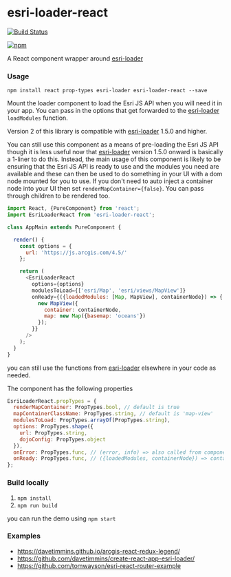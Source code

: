# esri-loader-react

[![Build Status](https://travis-ci.org/davetimmins/esri-loader-react.svg?branch=master)](https://travis-ci.org/davetimmins/esri-loader-react)

[![npm](https://img.shields.io/npm/v/esri-loader-react.svg)](https://www.npmjs.com/package/esri-loader-react)

A React component wrapper around [esri-loader](https://github.com/Esri/esri-loader)

### Usage

`npm install react prop-types esri-loader esri-loader-react --save`

Mount the loader component to load the Esri JS API when you will need it in your app.
You can pass in the options that get forwarded to the [esri-loader](https://github.com/Esri/esri-loader) `loadModules` function.

Version 2 of this library is compatible with [esri-loader](https://github.com/Esri/esri-loader) 1.5.0 and higher.

You can still use this component as a means of pre-loading the Esri JS API though it is less useful now that [esri-loader](https://github.com/Esri/esri-loader) version 1.5.0 onward is basically a 1-liner to do this. Instead, the main usage of this component is likely to be ensuring that the Esri JS API is ready to use and the modules you need are available and these can then be used to do something in your UI with a dom node mounted for you to use. If you don't need to auto inject a container node into your UI then set `renderMapContainer={false}`. You can pass through children to be rendered too.

```js
import React, {PureComponent} from 'react';
import EsriLoaderReact from 'esri-loader-react';

class AppMain extends PureComponent {

  render() {
    const options = {
      url: 'https://js.arcgis.com/4.5/'
    };

    return (
      <EsriLoaderReact 
        options={options} 
        modulesToLoad={['esri/Map', 'esri/views/MapView']}    
        onReady={({loadedModules: [Map, MapView], containerNode}) => {
          new MapView({
            container: containerNode,
            map: new Map({basemap: 'oceans'})
          });
        }}
      />
    );
  }
}
```

you can still use the functions from [esri-loader](https://github.com/Esri/esri-loader) elsewhere in your code as needed.

The component has the following properties

```js
EsriLoaderReact.propTypes = {
  renderMapContainer: PropTypes.bool, // default is true
  mapContainerClassName: PropTypes.string, // default is 'map-view'
  modulesToLoad: PropTypes.arrayOf(PropTypes.string),
  options: PropTypes.shape({
    url: PropTypes.string,
    dojoConfig: PropTypes.object
  }),
  onError: PropTypes.func, // (error, info) => also called from componentDidCatch, default is onError: (error, info) => console.error(error),
  onReady: PropTypes.func, // ({loadedModules, containerNode}) => containerNode is null if renderMapContainer !== true
};
```

### Build locally

1. `npm install`
2. `npm run build`

you can run the demo using `npm start`

### Examples

* https://davetimmins.github.io/arcgis-react-redux-legend/
* https://github.com/davetimmins/create-react-app-esri-loader/
* https://github.com/tomwayson/esri-react-router-example
